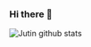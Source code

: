 ### Hi there 👋

<!--
**Justin-sky/Justin-sky** is a ✨ _special_ ✨ repository because its `README.md` (this file) appears on your GitHub profile.

Here are some ideas to get you started:

- 🔭 I’m currently working on ...
- 🌱 I’m currently learning ...
- 👯 I’m looking to collaborate on ...
- 🤔 I’m looking for help with ...
- 💬 Ask me about ...
- 📫 How to reach me: ...
- 😄 Pronouns: ...
- ⚡ Fun fact: ...
-->
![Jutin github stats](https://github-readme-stats.vercel.app/api?username=Justin-sky&show_icons=true&bg_color=30,48C9B0,904e95&title_color=fff&text_color=fff)
